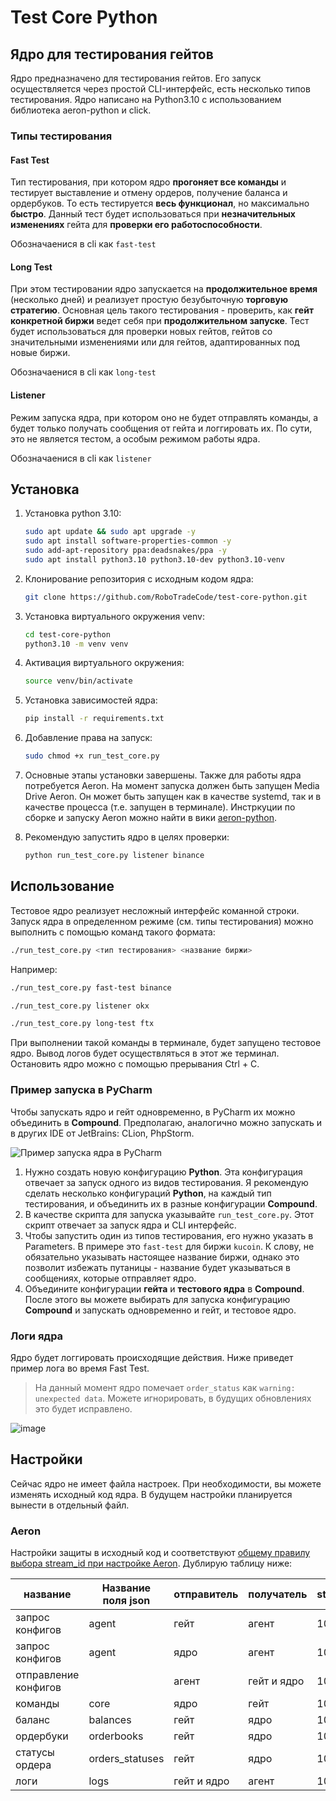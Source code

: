 # Test Core Python
## Ядро для тестирования гейтов

Ядро предназначено для тестирования гейтов. Его запуск осуществляется через простой CLI-интерфейс, есть несколько типов тестирования. Ядро написано на Python3.10 с использованием библиотека aeron-python и click. 

### Типы тестирования

####  Fast Test

Тип тестирования, при котором ядро **прогоняет все команды** и тестирует выставление и отмену ордеров, получение баланса и ордербуков. То есть тестируется **весь функционал**, но максимально **быстро**. Данный тест будет использоваться при **незначительных изменениях** гейта для **проверки его работоспособности**.     

Обозначаенися в cli как `fast-test`

####  Long Test

 При этом тестировании ядро запускается на **продолжительное время** (несколько дней) и реализует простую безубыточную **торговую стратегию**. Основная цель такого тестирования - проверить, как **гейт конкретной биржи** ведет себя при **продолжительном запуске**. Тест будет использоваться для проверки новых гейтов, гейтов со  значительными изменениями или для гейтов, адаптированных под новые  биржи.

Обозначаенися в cli как `long-test`

#### Listener

Режим запуска ядра, при котором оно не будет отправлять команды, а будет только получать сообщения от гейта и логгировать их. По сути, это не является тестом, а особым режимом работы ядра.

Обозначаенися в cli как `listener`

## Установка

1. Установка python 3.10:
    ```bash
    sudo apt update && sudo apt upgrade -y
    sudo apt install software-properties-common -y
    sudo add-apt-repository ppa:deadsnakes/ppa -y
    sudo apt install python3.10 python3.10-dev python3.10-venv
    ```

2. Клонирование репозитория с исходным кодом ядра:
	```bash
	git clone https://github.com/RoboTradeCode/test-core-python.git
	```
	
3. Установка виртуального окружения venv:
	```bash
	cd test-core-python
	python3.10 -m venv venv
	```
4. Активация виртуального окружения:
	```bash
	source venv/bin/activate
	```

5. Установка зависимостей ядра:
	```bash
	pip install -r requirements.txt
	```
6. Добавление права на запуск:

	```bash
	sudo chmod +x run_test_core.py
	```

7. Основные этапы установки завершены. Также для работы ядра потребуется Aeron. На момент запуска должен быть запущен Media Drive Aeron. Он может быть запущен как в качестве systemd, так и в качестве процесса (т.е. запущен в терминале). Инстркуции по сборке и запуску Aeron можно найти в вики [aeron-python](https://github.com/RoboTradeCode/aeron-python/wiki/%D0%A3%D1%81%D1%82%D0%B0%D0%BD%D0%BE%D0%B2%D0%BA%D0%B0-Aeron).

8. Рекомендую запустить ядро в целях проверки:
	```bash
	python run_test_core.py listener binance
	```
	
## Использование
Тестовое ядро реализует несложный интерфейс команной строки. Запуск ядра в определенном режиме (см. типы тестирования) можно выполнить с помощью команд такого формата:

```bash
./run_test_core.py <тип тестирования> <название биржи>
```

Например:
```bash
./run_test_core.py fast-test binance
```
```bash
./run_test_core.py listener okx
```
```bash
./run_test_core.py long-test ftx
```

При выполнении такой команды в терминале, будет запущено тестовое ядро. Вывод логов будет осуществляться в этот  же терминал. Остановить ядро можно с помощью прерывания Ctrl + C.

### Пример запуска в PyCharm

Чтобы запускать ядро и гейт одновременно, в PyCharm их можно объединить в **Compound**. Предполагаю, аналогично можно запускать и в других IDE от JetBrains: CLion, PhpStorm.

![Пример запуска ядра в PyCharm](https://user-images.githubusercontent.com/66905267/169645346-3ec33369-afc7-4f5b-8029-f2a22355e5ea.png)

1. Нужно создать новую конфигурацию **Python**. Эта конфигурация отвечает за запуск одного из видов тестирования. Я рекомендую сделать несколько конфигураций **Python**, на каждый тип тестирования, и объединить их в разные конфигурации **Compound**.
2. В качестве скрипта для запуска указывайте `run_test_core.py`. Этот скрипт отвечает за запуск ядра и CLI интерфейс.
3. Чтобы запустить один из типов тестирования, его нужно указать в Parameters. В примере это `fast-test` для биржи `kucoin`. К слову, не обязательно указывать настоящее название биржи, однако это позволит избежать путаницы - название будет указываться в сообщениях, которые отправляет ядро.
4. Объедините конфигурации **гейта** и **тестового ядра** в **Compound**. После этого вы можете выбирать для запуска конфигурацию **Compound** и запускать одновременно и гейт, и тестовое ядро.

### Логи ядра
Ядро будет логгировать происходящие действия. Ниже приведет пример лога во время Fast Test.

> На данный момент ядро помечает `order_status` как `warning: unexpected data`. Можете игнорировать, в будущих обновлениях это будет исправлено.

![image](https://user-images.githubusercontent.com/66905267/169647762-1954857b-0d3a-4a9c-8aad-ccc67348cb9b.png)

## Настройки
Сейчас ядро не имеет файла настроек. При необходимости, вы можете изменять исходный код ядра. В будущем настройки планируется вынести в отдельный файл.

### Aeron

Настройки защиты в исходный код и соответствуют [общему правилу выбора stream_id при настройке Aeron](https://github.com/RoboTradeCode/configurator/wiki/%D0%9E%D0%B1%D1%89%D0%B5%D0%B5-%D0%BF%D1%80%D0%B0%D0%B2%D0%B8%D0%BB%D0%BE-%D0%B2%D1%8B%D0%B1%D0%BE%D1%80%D0%B0-stream_id-%D0%BF%D1%80%D0%B8-%D0%BD%D0%B0%D1%81%D1%82%D1%80%D0%BE%D0%B9%D0%BA%D0%B5-Aeron). Дублирую таблицу ниже:


| **название**         | **Название поля json** | **отправитель** | **получатель** | **stream_id** |
| -------------------- | ---------------------- | --------------- | -------------- | ------------- |
| запрос конфигов      | agent                  | гейт            | агент          | 1001          |
| запрос конфигов      | agent                  | ядро            | агент          | 1002          |
| отправление конфигов |                        | агент           | гейт и ядро    | 1003          |
| команды              | core                   | ядро            | гейт           | 1004          |
| баланс               | balances               | гейт            | ядро           | 1005          |
| ордербуки            | orderbooks             | гейт            | ядро           | 1006          |
| статусы ордера       | orders_statuses        | гейт            | ядро           | 1007          |
| логи                 | logs                   | гейт и ядро     | агент          | 1008          |
